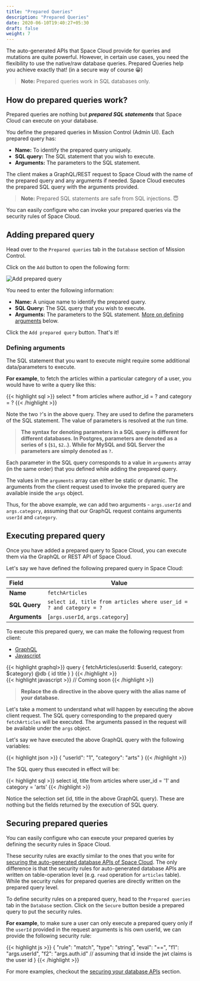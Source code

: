 ```yaml
---
title: "Prepared Queries"
description: "Prepared Queries"
date: 2020-06-10T19:40:27+05:30
draft: false
weight: 7
---
```


The auto-generated APIs that Space Cloud provide for queries and mutations are quite powerful. However, in certain use cases, you need the flexibility to use the native/raw database queries. Prepared Queries help you achieve exactly that! (in a secure way of course 😀) 

> **Note:** Prepared queries work in SQL databases only.

## How do prepared queries work?

Prepared queries are nothing but ***prepared SQL statements*** that Space Cloud can execute on your database.

You define the prepared queries in Mission Control (Admin UI). Each prepared query has:

- **Name:** To identify the prepared query uniquely.
- **SQL query:** The SQL statement that you wish to execute.
- **Arguments:** The parameters to the SQL statement.

The client makes a GraphQL/REST request to Space Cloud with the name of the prepared query and any arguments if needed. Space Cloud executes the prepared SQL query with the arguments provided.

> **Note:** Prepared SQL statements are safe from SQL injections. 😇

You can easily configure who can invoke your prepared queries via the security rules of Space Cloud.

## Adding prepared query

Head over to the `Prepared queries` tab in the `Database` section of Mission Control.

Click on the `Add` button to open the following form:

![Add prepared query](/images/screenshots/add-prepared-query.png)

You need to enter the following information:

- **Name:** A unique name to identify the prepared query.
- **SQL Query:** The SQL query that you wish to execute.
- **Arguments:** The parameters to the SQL statement. [More on defining arguments](/storage/database/prepared-queries#defining-arguments) below.

Click the `Add prepared query` button. That's it!

### Defining arguments

The SQL statement that you want to execute might require some additional data/parameters to execute.

**For example**, to fetch the articles within a particular category of a user, you would have to write a query like this:

{{< highlight sql >}}
select * from articles where author_id = ? and category = ?
{{< /highlight >}}

Note the two `?`'s in the above query. They are used to define the parameters of the SQL statement. The value of parameters is resolved at the run time.

> **The syntax for denoting parameters in a SQL query is different for different databases. In Postgres, parameters are denoted as a series of `$` (`$1`, `$2`..). While for MySQL and SQL Server the parameters are simply denoted as `?`.**

Each parameter in the SQL query corresponds to a value in `arguments` array (in the same order) that you defined while adding the prepared query.

The values in the `arguments` array can either be static or dynamic. The arguments from the client request used to invoke the prepared query are available inside the `args` object. 

Thus, for the above example, we can add two arguments - `args.userId` and `args.category`, assuming that our GraphQL request contains arguments `userId` and `category`.

## Executing prepared query

Once you have added a prepared query to Space Cloud, you can execute them via the GraphQL or REST API of Space Cloud.

Let's say we have defined the following prepared query in Space Cloud:

| Field         | Value                                                  |
|:--------------|--------------------------------------------------------|
| **Name**      | `fetchArticles`                                        |
| **SQL Query** | `select id, title from articles where user_id = ? and category = ?` |
| **Arguments** | [`args.userId`, `args.category`]                       |

To execute this prepared query, we can make the following request from client:

<div class="row tabs-wrapper">
  <div class="col s12" style="padding:0">
    <ul class="tabs">
      <li class="tab col s2"><a class="active" href="#prepared-query-graphql">GraphQL</a></li>
      <li class="tab col s2"><a href="#prepared-query-js">Javascript</a></li>
    </ul>
  </div>
  <div id="prepared-query-graphql" class="col s12" style="padding:0">
{{< highlight graphql>}}
query {
  fetchArticles(userId: $userId, category: $category) @db {
    id
    title
  }
}
{{< /highlight >}}   
  </div>
  <div id="prepared-query-js" class="col s12" style="padding:0">
{{< highlight javascript >}}
// Coming soon
{{< /highlight >}}  
  </div>
</div>

> **Replace the `db` directive in the above query with the alias name of your database.**

Let's take a moment to understand what will happen by executing the above client request. The SQL query corresponding to the prepared query `fetchArticles` will be executed. The arguments passed in the request will be available under the `args` object. 

Let's say we have executed the above GraphQL query with the following variables:

{{< highlight json >}}
{
  "userId": "1",
  "category": "arts"
}
{{< /highlight >}}

The SQL query thus executed in effect will be:

{{< highlight sql >}}
select id, title from articles where user_id = '1' and category = 'arts'
{{< /highlight >}}

Notice the selection set (id, title in the above GraphQL query). These are nothing but the fields returned by the execution of SQL query.

## Securing prepared queries

You can easily configure who can execute your prepared queries by defining the security rules in Space Cloud. 

These security rules are exactly similar to the ones that you write for [securing the auto-generated database APIs of Space Cloud](/storage/database/securing-apis). The only difference is that the security rules for auto-generated database APIs are written on table-operation level (e.g. `read` operation for `articles` table). While the security rules for prepared queries are directly written on the prepared query level.

To define security rules on a prepared query, head to the `Prepared queries` tab in the `Database` section. Click on the `Secure` button beside a prepared query to put the security rules.

**For example**, to make sure a user can only execute a prepared query only if the `userId` provided in the request arguments is his own userId, we can provide the following security rule:

{{< highlight js >}}
{
  "rule": "match",
  "type": "string",
  "eval": "==",
  "f1": "args.userId",
  "f2": "args.auth.id" // assuming that id inside the jwt claims is the user id 
}
{{< /highlight >}}

For more examples, checkout the [securing your database APIs](/storage/database/securing-apis) section.